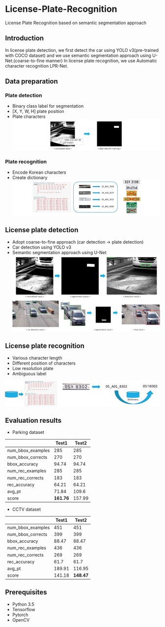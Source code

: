 # License-Plate-Recognition
License Plate Recognition based on semantic segmentation approach

## Introduction
In license plate detection, we first detect the car using YOLO v3(pre-trained with COCO dataset) and we use semantic segmentation approach using U-Net.(coarse-to-fine manner) In license plate recognition, we use Automatic character recognition LPR-Net.

## Data preparation
### Plate detection
* Binary class label for segmentation
* [X, Y, W, H] plate position
* Plate characters
![DPD](./img/data_pd.png)

### Plate recognition
* Encode Korean characters
* Create dictionary
![DPR](./img/data_pr.png)

## License plate detection
* Adopt coarse-to-fine approach (car detection → plate detection) 
* Car detection using YOLO v3
* Semantic segmentation approach using U-Net
![RPD](./img/results_pd.png)
![RPD1](./img/results_pd1.png)

## License plate recognition
* Various character length
* Different position of characters
* Low resolution plate
* Ambiguous label

![LPR](./img/LPR.png)

## Evaluation results
* Parking dataset

||Test1|Test2|
|------|---|---|
|num_bbox_examples|285|285|
|num_bbox_corrects|270|270|
|bbox_accuracy|94.74|94.74|
|num_rec_examples|285|285|
|num_rec_corrects|183|183|
|rec_accuracy|64.21|64.21|
|avg_pt|71.84|109.6|
|score|__161.76__|157.99|

* CCTV dataset

||Test1|Test2|
|------|---|---|
|num_bbox_examples|451|451|
|num_bbox_corrects|399|399|
|bbox_accuracy|88.47|88.47|
|num_rec_examples|436|436|
|num_rec_corrects|269|269|
|rec_accuracy|61.7|61.7|
|avg_pt|189.91|116.95|
|score|141.18|__148.47__|

## Prerequisites
* Python 3.5
* Tensorflow
* Pytorch
* OpenCV
